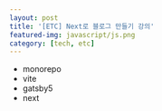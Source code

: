 ```yaml
---
layout: post
title: '[ETC] Next로 블로그 만들기 강의'
featured-img: javascript/js.png
category: [tech, etc]
---
```


- monorepo
- vite
- gatsby5
- next
